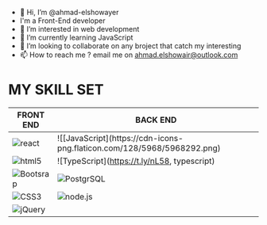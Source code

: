 - 👋 Hi, I’m @ahmad-elshowayer
- I'm a Front-End developer
- 👀 I’m interested in web development
- 🌱 I’m currently learning JavaScript
- 💞️ I’m looking to collaborate on any broject that catch my interesting 
- 📫 How to reach me ? email me on ahmad.elshowair@outlook.com
# MY SKILL SET

 
|          FRONT END                                                                                           | BACK END                                     |
| ------------------------------------------------------------------------------------------------------------ | -------------------------------------------- |
| ![react](https://cdn-icons-png.flaticon.com/512/3334/3334886.png)                                            | ![[JavaScript](https://cdn-icons- png.flaticon.com/128/5968/5968292.png)                                                                         |
| ![html5](https://cdn-icons-png.flaticon.com/512/919/919827.png)                                              | ![TypeScript](https://t.ly/nL58, typescript) |
| ![Bootsrap](https://cdn-icons-png.flaticon.com/128/5968/5968672.png)                                         | ![PostgrSQL]([https://t.ly/6tCC](https://cdn4.iconfinder.com/data/icons/logos-brands-5/24/postgresql-128.png))                                 |
| ![CSS3](https://cdn-icons-png.flaticon.com/128/919/919826.png)                                               | ![node.js](https://cdn-icons-png.flaticon.com/128/919/919825.png)                                                                           |
| ![jQuery](https://cdn4.iconfinder.com/data/icons/scripting-and-programming-languages/512/JQuery_logo-128.png)|                                              |

<!---
ahmad-elshowair/ahmad-elshowair is a ✨ special ✨ repository because its `README.md` (this file) appears on your GitHub profile.
You can click the Preview link to take a look at your changes.
--->
